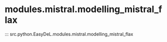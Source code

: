 # modules.mistral.modelling_mistral_flax
::: src.python.EasyDeL.modules.mistral.modelling_mistral_flax
